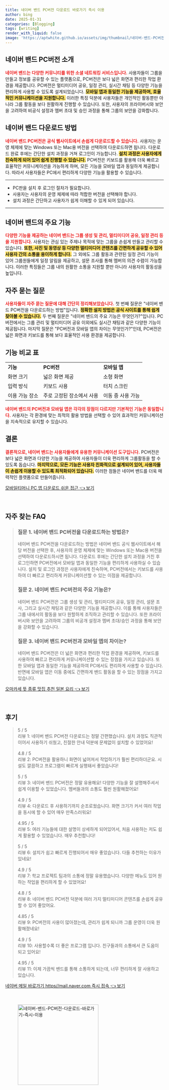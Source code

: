 ```yaml
---
title: 네이버 밴드 PC버전 다운로드 바로가기 즉시 이용
author: bing
date: 2025-01-31
categories: [Blogging]
tags: [writing]
render_with_liquid: false
image: 'https://aptwhite.github.io/assets/img/thumbnail/네이버-밴드-PC버전-다운로드-바로가기-즉시-이용.webp'
---
```



<h2 id='네이버밴드PC버전소개'>네이버 밴드 PC버전 소개</h2>

<p><b><span style="color: #ee2323;">네이버 밴드는 다양한 커뮤니티를 위한 소셜 네트워킹 서비스입니다.</span></b> 사용자들이 그룹을 만들고 정보를 공유할 수 있는 플랫폼으로, PC버전은 보다 넓은 화면과 편리한 작업 환경을 제공합니다. PC버전은 멀티미디어 공유, 일정 관리, 실시간 채팅 등 다양한 기능을 편리하게 사용할 수 있도록 설계되었습니다. <b><span style="background-color: #ffe066;">모바일 앱과 동일한 기능을 제공하며, 효율적인 커뮤니케이션을 지원합니다.</span></b> 이러한 특징 덕분에 사용자들은 개인적인 활동뿐만 아니라 그룹 활동을 보다 원활하게 진행할 수 있습니다. 또한, 사용자의 프라이버시와 보안을 고려하여 비공식 설정과 멤버 초대 및 승인 과정을 통해 그룹의 보안을 강화합니다.</p>

<h2 id='네이버밴드다운로드방법'>네이버 밴드 다운로드 방법</h2>

<p><b><span style="color: #ee2323;">네이버 밴드 PC버전은 공식 웹사이트에서 손쉽게 다운로드할 수 있습니다.</span></b> 사용자는 운영 체제에 맞는 Windows 또는 Mac용 버전을 선택하여 다운로드하면 됩니다. 다운로드 완료 후에는 간단한 설치 과정을 거쳐 로그인이 가능합니다. <b><span style="background-color: #ffe066;">설치 과정은 사용자에게 친숙하게 되어 있어 쉽게 진행할 수 있습니다.</span></b> PC버전은 키보드를 활용해 더욱 빠르고 효율적인 커뮤니케이션을 가능하게 하며, 모든 기능을 모바일 앱과 동일하게 제공합니다. 따라서 사용자들은 PC에서 편리하게 다양한 기능을 활용할 수 있습니다.</p>

<hr />

<ul>
    <li>PC판을 설치 후 로그인 절차가 필요합니다.</li>
    <li>사용자는 사용자의 운영 체제에 따라 적합한 버전을 선택해야 합니다.</li>
    <li>설치 과정은 간단하고 사용자가 쉽게 이해할 수 있게 되어 있습니다.</li>
</ul>

<hr />

<h2 id='주요기능소개'>네이버 밴드의 주요 기능</h2>

<p><b><span style="color: #ee2323;">다양한 기능을 제공하는 네이버 밴드는 그룹 생성 및 관리, 멀티미디어 공유, 일정 관리 등을 지원합니다.</span></b> 사용자는 관심 있는 주제나 목적에 맞는 그룹을 손쉽게 만들고 관리할 수 있습니다. <b><span style="background-color: #ffe066;">또한, 사진 및 동영상 등 다양한 멀티미디어 콘텐츠를 간편하게 공유할 수 있어 사용자 간의 소통을 용이하게 합니다.</span></b> 그 외에도 그룹 활동과 관련된 일정 관리 기능이 있어 그룹원들에게 일정 알림을 제공하고, 설문 조사를 통해 멤버의 의견 수렴이 가능합니다. 이러한 특징들은 그룹 내의 원활한 소통을 지원할 뿐만 아니라 사용자의 활동성을 높입니다.</p>

<h2 id='자주묻는질문'>자주 묻는 질문</h2>

<p><b><span style="color: #ee2323;">사용자들이 자주 묻는 질문에 대해 간단히 정리해보았습니다.</span></b> 첫 번째 질문은 "네이버 밴드 PC버전을 다운로드하는 방법"입니다. <b><span style="background-color: #ffe066;">정확한 설치 방법은 공식 사이트를 통해 쉽게 찾아볼 수 있습니다.</span></b> 두 번째 질문은 "네이버 밴드의 주요 기능은 무엇인가?"입니다. PC버전에서는 그룹 관리 및 멀티미디어 공유 이외에도 실시간 채팅과 같은 다양한 기능이 제공됩니다. 마지막 질문은 "PC버전과 모바일 앱의 차이는 무엇인가?"인데, PC버전은 넓은 화면과 키보드를 통해 보다 효율적인 사용 환경을 제공합니다.</p>

<h2 id='기능비교표'>기능 비교 표</h2>

<table>
    <tr>
        <td><b>기능</b></td>
        <td><b>PC버전</b></td>
        <td><b>모바일 앱</b></td>
    </tr>
    <tr>
        <td>화면 크기</td>
        <td>넓은 화면 제공</td>
        <td>소형 화면</td>
    </tr>
    <tr>
        <td>입력 방식</td>
        <td>키보드 사용</td>
        <td>터치 스크린</td>
    </tr>
    <tr>
        <td>이용 가능 장소</td>
        <td>주로 고정된 장소에서 사용</td>
        <td>이동 중 사용 가능</td>
    </tr>
</table>

<p><b><span style="color: #ee2323;">네이버 밴드의 PC버전과 모바일 앱은 각각의 장점이 다르지만 기본적인 기능은 동일합니다.</span></b> 사용자는 각 환경에 맞는 최적의 활용 방법을 선택할 수 있어 효과적인 커뮤니케이션을 지속적으로 유지할 수 있습니다.</p>

<h2 id='결론'>결론</h2>

<p><b><span style="color: #ee2323;">결론적으로, 네이버 밴드는 사용자들에게 유용한 커뮤니케이션 도구입니다.</span></b> PC버전은 보다 넓은 화면과 다양한 기능을 제공하여 사용자들이 더욱 편리하게 그룹활동을 할 수 있도록 돕습니다. <b><span style="background-color: #ffe066;">마지막으로, 모든 기능은 사용자 친화적으로 설계되어 있어, 사용자들이 손쉽게 이용할 수 있도록 최적화되어 있습니다.</span></b> 이러한 점들은 네이버 밴드를 더욱 매력적인 플랫폼으로 만들어줍니다.</p>


<p><a class="click-button" title="모바일티머니 PC 앱 다운로드 쉬운 접근" href="https://aptwhite.github.io/posts/%EB%AA%A8%EB%B0%94%EC%9D%BC%ED%8B%B0%EB%A8%B8%EB%8B%88-PC-%EC%95%B1-%EB%8B%A4%EC%9A%B4%EB%A1%9C%EB%93%9C-%EC%89%AC%EC%9A%B4-%EC%A0%91%EA%B7%BC/" rel="dofollow">모바일티머니 PC 앱 다운로드 쉬운 접근 👈 보기</a></p><br>
<h2 id='자주_찾는_FAQ'>자주 찾는 FAQ</h2>
<div itemscope="" itemtype="https://schema.org/FAQPage"> 
<blockquote> 
<div itemscope="" itemprop="mainEntity" itemtype="https://schema.org/Question"> 
<h3 itemprop="name">질문 1. 네이버 밴드 PC버전을 다운로드하는 방법은?</h3> 
<div itemscope="" itemprop="acceptedAnswer" itemtype="https://schema.org/Answer"> 
<span itemprop="text"> 
<p>네이버 밴드 PC버전을 다운로드하는 방법은 네이버 밴드 공식 웹사이트에서 해당 버전을 선택한 후, 사용자의 운영 체제에 맞는 Windows 또는 Mac용 버전을 선택하여 다운로드하시면 됩니다. 다운로드 후에는 간단한 설치 과정을 거친 후 로그인하면 PC버전에서 모바일 앱과 동일한 기능을 편리하게 사용하실 수 있습니다. 설치 및 로그인 과정은 사용자에게 친숙하며, PC버전에서는 키보드를 사용하여 더 빠르고 편리하게 커뮤니케이션할 수 있는 이점을 제공합니다.</p> 
</span> 
</div> 
</div> 

<div itemscope="" itemprop="mainEntity" itemtype="https://schema.org/Question"> 
<h3 itemprop="name">질문 2. 네이버 밴드 PC버전의 주요 기능은?</h3> 
<div itemscope="" itemprop="acceptedAnswer" itemtype="https://schema.org/Answer"> 
<span itemprop="text"> 
<p>네이버 밴드 PC버전은 그룹 생성 및 관리, 멀티미디어 공유, 일정 관리, 설문 조사, 그리고 실시간 채팅과 같은 다양한 기능을 제공합니다. 이를 통해 사용자들은 그룹 내에서의 활동을 보다 원할하게 조직하고 관리할 수 있습니다. 또한 프라이버시와 보안을 고려하여 그룹의 비공개 설정과 멤버 초대/승인 과정을 통해 보안을 강화할 수 있습니다.</p> 
</span> 
</div> 
</div>

<div itemscope="" itemprop="mainEntity" itemtype="https://schema.org/Question"> 
<h3 itemprop="name">질문 3. 네이버 밴드 PC버전과 모바일 앱의 차이는?</h3> 
<div itemscope="" itemprop="acceptedAnswer" itemtype="https://schema.org/Answer"> 
<span itemprop="text"> 
<p>네이버 밴드 PC버전은 더 넓은 화면과 편리한 작업 환경을 제공하며, 키보드를 사용하여 빠르고 편리하게 커뮤니케이션할 수 있는 장점을 가지고 있습니다. 또한 모바일 앱과 동일한 기능을 제공하여 PC에서도 편리하게 사용할 수 있습니다. 반면에 모바일 앱은 이동 중에도 간편하게 밴드 활동을 할 수 있는 장점을 가지고 있습니다.</p> 
</span> 
</div> 
</div> 
</blockquote> 
</div>
<p><a class="click-button" title="오마카세 뜻 종류 맛집 추천 일본 요리" href="https://aptwhite.github.io/posts/%EC%98%A4%EB%A7%88%EC%B9%B4%EC%84%B8-%EB%9C%BB-%EC%A2%85%EB%A5%98-%EB%A7%9B%EC%A7%91-%EC%B6%94%EC%B2%9C-%EC%9D%BC%EB%B3%B8-%EC%9A%94%EB%A6%AC/" rel="dofollow">오마카세 뜻 종류 맛집 추천 일본 요리 👈 보기</a></p><br>
<h2 id='후기'>후기</h2>
<div itemscope itemtype="https://schema.org/Product">
  <blockquote>
  <div itemprop="review" itemscope itemtype="https://schema.org/Review">
      <div itemprop="reviewRating" itemscope itemtype="https://schema.org/Rating"> <span itemprop="ratingValue">5</span> / <span itemprop="bestRating">5</span> </div>
      <span itemprop="reviewBody">리뷰 1: 네이버 밴드 PC버전 다운로드는 정말 간편했습니다. 설치 과정도 직관적이어서 사용하기 쉬웠고, 친절한 안내 덕분에 문제없이 설치할 수 있었어요!</span>
  </div>
  <br>
  <div itemprop="review" itemscope itemtype="https://schema.org/Review">
      <div itemprop="reviewRating" itemscope itemtype="https://schema.org/Rating"> <span itemprop="ratingValue">4.8</span> / <span itemprop="bestRating">5</span> </div>
      <span itemprop="reviewBody">리뷰 2: PC버전을 활용하니 화면이 넓어져서 작업하기가 훨씬 편리하더군요. 시설도 깔끔하고 프로그램이 빠르게 실행돼서 좋았습니다!</span>
  </div>
  <br>
  <div itemprop="review" itemscope itemtype="https://schema.org/Review">
      <div itemprop="reviewRating" itemscope itemtype="https://schema.org/Rating"> <span itemprop="ratingValue">5</span> / <span itemprop="bestRating">5</span> </div>
      <span itemprop="reviewBody">리뷰 3: 네이버 밴드 PC버전은 정말 유용해요! 다양한 기능을 잘 설명해주셔서 쉽게 이용할 수 있었습니다. 멤버들과의 소통도 훨씬 원활해졌어요!</span>
  </div>
  <br>
  <div itemprop="review" itemscope itemtype="https://schema.org/Review">
      <div itemprop="reviewRating" itemscope itemtype="https://schema.org/Rating"> <span itemprop="ratingValue">4.9</span> / <span itemprop="bestRating">5</span> </div>
      <span itemprop="reviewBody">리뷰 4: 다운로드 후 사용하기까지 순조로웠습니다. 화면 크기가 커서 여러 작업을 동시에 할 수 있어 매우 만족스러워요!</span>
  </div>
  <br>
  <div itemprop="review" itemscope itemtype="https://schema.org/Review">
      <div itemprop="reviewRating" itemscope itemtype="https://schema.org/Rating"> <span itemprop="ratingValue">4.95</span> / <span itemprop="bestRating">5</span> </div>
      <span itemprop="reviewBody">리뷰 5: 여러 기능들에 대한 설명이 상세하게 되어있어서, 처음 사용하는 저도 쉽게 활용할 수 있었습니다. 매우 추천합니다!</span>
  </div>
  <br>
  <div itemprop="review" itemscope itemtype="https://schema.org/Review">
      <div itemprop="reviewRating" itemscope itemtype="https://schema.org/Rating"> <span itemprop="ratingValue">5</span> / <span itemprop="bestRating">5</span> </div>
      <span itemprop="reviewBody">리뷰 6: 설치가 쉽고 빠르게 진행되어서 매우 좋았습니다. 다들 추천하는 이유가 있네요!</span>
  </div>
  <br>
  <div itemprop="review" itemscope itemtype="https://schema.org/Review">
      <div itemprop="reviewRating" itemscope itemtype="https://schema.org/Rating"> <span itemprop="ratingValue">4.9</span> / <span itemprop="bestRating">5</span> </div>
      <span itemprop="reviewBody">리뷰 7: 학교 프로젝트 팀과의 소통에 정말 유용했습니다. 다양한 메뉴도 있어 원하는 작업을 편리하게 할 수 있었어요!</span>
  </div>
  <br>
  <div itemprop="review" itemscope itemtype="https://schema.org/Review">
      <div itemprop="reviewRating" itemscope itemtype="https://schema.org/Rating"> <span itemprop="ratingValue">4.8</span> / <span itemprop="bestRating">5</span> </div>
      <span itemprop="reviewBody">리뷰 8: 네이버 밴드 PC버전 덕분에 여러 가지 멀티미디어 콘텐츠를 손쉽게 공유할 수 있어 좋았어요.</span>
  </div>
  <br>
  <div itemprop="review" itemscope itemtype="https://schema.org/Review">
      <div itemprop="reviewRating" itemscope itemtype="https://schema.org/Rating"> <span itemprop="ratingValue">4.85</span> / <span itemprop="bestRating">5</span> </div>
      <span itemprop="reviewBody">리뷰 9: PC버전의 사용이 많아졌는데, 관리가 쉽게 되니까 그룹 운영이 더욱 원활해졌네요!</span>
  </div>
  <br>
  <div itemprop="review" itemscope itemtype="https://schema.org/Review">
      <div itemprop="reviewRating" itemscope itemtype="https://schema.org/Rating"> <span itemprop="ratingValue">4.9</span> / <span itemprop="bestRating">5</span> </div>
      <span itemprop="reviewBody">리뷰 10: 사용할수록 더 좋은 프로그램 입니다. 친구들과의 소통에서 큰 도움이 되고 있어요!</span>
  </div>
  <br>
  <div itemprop="review" itemscope itemtype="https://schema.org/Review">
      <div itemprop="reviewRating" itemscope itemtype="https://schema.org/Rating"> <span itemprop="ratingValue">4.95</span> / <span itemprop="bestRating">5</span> </div>
      <span itemprop="reviewBody">리뷰 11: 이제 가끔씩 밴드를 통해 소통하게 되는데, 너무 편리하게 잘 사용하고 있습니다.</span>
  </div>
  </blockquote>
</div>
<p><a class="click-button" title="네이버 메일 바로가기 https//mail.naver.com 즉시 접속" href="https://aptwhite.github.io/posts/%EB%84%A4%EC%9D%B4%EB%B2%84-%EB%A9%94%EC%9D%BC-%EB%B0%94%EB%A1%9C%EA%B0%80%EA%B8%B0-httpsmail.naver.com-%EC%A6%89%EC%8B%9C-%EC%A0%91%EC%86%8D/" rel="dofollow">네이버 메일 바로가기 https//mail.naver.com 즉시 접속 👈 보기</a></p><br>
<figure class="image"><img src="https://aptwhite.github.io/assets/img/thumbnail/네이버-밴드-PC버전-다운로드-바로가기-즉시-이용.webp" alt="네이버-밴드-PC버전-다운로드-바로가기-즉시-이용" width="256" height="256"></figure>